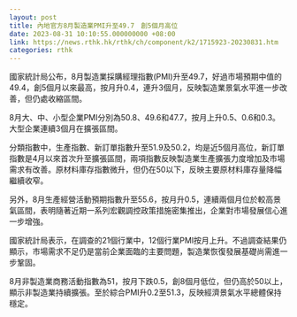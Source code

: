 ```yaml
---
layout: post
title: 內地官方8月製造業PMI升至49.7　創5個月高位
date: 2023-08-31 10:10:55.000000000 +08:00
link: https://news.rthk.hk/rthk/ch/component/k2/1715923-20230831.htm
categories: rthk
---
```


國家統計局公布，8月製造業採購經理指數(PMI)升至49.7，好過市場預期中值的49.4，創5個月以來最高，按月升0.4，連升3個月，反映製造業景氣水平進一步改善，但仍處收縮區間。

8月大、中、小型企業PMI分別為50.8、49.6和47.7，按月上升0.5、0.6和0.3。大型企業連續3個月在擴張區間。

分類指數中，生產指數、新訂單指數升至51.9及50.2，均是近5個月高位，新訂單指數是4月以來首次升至擴張區間，兩項指數反映製造業生產擴張力度增加及市場需求有改善。原材料庫存指數微升，但仍在50以下，反映主要原材料庫存量降幅繼續收窄。

另外，8月生產經營活動預期指數升至55.6，按月升0.5，連續兩個月位於較高景氣區間，表明隨著近期一系列宏觀調控政策措施密集推出，企業對市場發展信心進一步增強。

國家統計局表示，在調查的21個行業中，12個行業PMI按月上升。不過調查結果仍顯示，市場需求不足仍是當前企業面臨的主要問題，製造業恢復發展基礎尚需進一步鞏固。

8月非製造業商務活動指數為51，按月下跌0.5，創8個月低位，但仍高於50以上，顯示非製造業持續擴張。至於綜合PMI升0.2至51.3，反映經濟景氣水平總體保持穩定。
